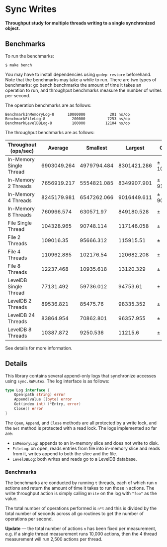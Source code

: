# Sync Writes

**Throughput study for multiple threads writing to a single synchronized object.**

## Benchmarks

To run the benchmarks:

```
$ make bench
```

You may have to install dependencies using `godep restore` beforehand. Note that the benchmarks may take a while to run. There are two types of benchmarks: go bench benchmarks the amount of time it takes an operation to run, and throughput benchmarks measure the number of writes per-second.

The operation benchmarks are as follows:

```
BenchmarkInMemoryLog-8   	10000000	       201 ns/op
BenchmarkFileLog-8       	  200000	      7253 ns/op
BenchmarkLevelDBLog-8    	  100000	     12104 ns/op
```

The throughput benchmarks are as follows:

| Throughout (ops/sec)    | Average     | Smallest    | Largest     | Confidence    |
|-------------------------|-------------|-------------|-------------|---------------|
| In-Memory Single Thread | 6903049.264 | 4979794.484 | 8301421.286 | ± 1083618.111 |
| In-Memory 2 Threads     | 7656919.217 | 5554821.085 | 8349907.901 | ± 910246.600  |
| In-Memory 4 Threads     | 8245179.981 | 6547262.066 | 9016449.611 | ± 902530.722  |
| In-Memory 8 Threads     | 760966.574  | 630571.97   | 849180.528  | ± 60596.707   |
| File Single Thread      | 104328.965  | 90748.114   | 117146.058  | ± 8700.082    |
| File 2 Threads          | 109016.35   | 95666.312   | 115915.51   | ± 6765.247    |
| File 4 Threads          | 110962.885  | 102176.54   | 120682.208  | ± 5146.512    |
| File 8 Threads          | 12237.468   | 10935.618   | 13120.329   | ± 614.699     |
| LevelDB Single Thread   | 77131.492   | 59736.012   | 94753.61    | ± 11032.501   |
| LevelDB 2 Threads       | 89536.821   | 85475.76    | 98335.352   | ± 4000.601    |
| LevelDB 24 Threads      | 83864.954   | 70862.801   | 96357.955   | ± 7235.924    |
| LevelDB 8 Threads       | 10387.872   | 9250.536    | 11215.6     | ± 497.232     |

See details for more information.

## Details

This library contains several append-only logs that synchronize accesses using `sync.RWMutex`. The log interface is as follows:

```go
type Log interface {
	Open(path string) error
	Append(value []byte) error
	Get(index int) (*Entry, error)
	Close() error
}
```

The `Open`, `Append`, and `Close` methods are all protected by a write lock, and the `Get` method is protected with a read lock. The logs implemented so far are:

- `InMemoryLog`: appends to an in-memory slice and does not write to disk.
- `FileLog`: on open, reads entries from file into in-memory slice and reads from it, writes append to both the slice and the file.
- `LevelDBLog`: both writes and reads go to a LevelDB database.

### Benchmarks

The benchmarks are conducted by running `t` threads, each of which run `n` actions and return the amount of time it takes to run those `n` actions. The write throughput action is simply calling `Write` on the log with `"foo"` as the value.

The total number of operations performed is `n*t` and this is divided by the total number of seconds across all go routines to get the number of operations per second.

**Update** &mdash; the total number of actions `n` has been fixed per measurement, e.g. if a single thread measurement runs 10,000 actions, then the 4 thread measurement will run 2,500 actions per thread.
